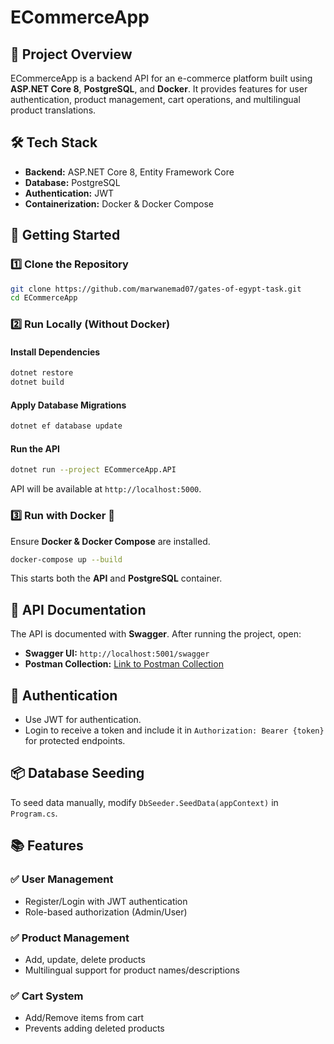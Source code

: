 # ECommerceApp

## 📌 Project Overview
ECommerceApp is a backend API for an e-commerce platform built using **ASP.NET Core 8**, **PostgreSQL**, and **Docker**. It provides features for user authentication, product management, cart operations, and multilingual product translations.

## 🛠 Tech Stack
- **Backend:** ASP.NET Core 8, Entity Framework Core
- **Database:** PostgreSQL
- **Authentication:** JWT
- **Containerization:** Docker & Docker Compose

## 🚀 Getting Started

### 1️⃣ Clone the Repository
```sh
git clone https://github.com/marwanemad07/gates-of-egypt-task.git
cd ECommerceApp
```

### 2️⃣ Run Locally (Without Docker)
#### Install Dependencies
```sh
dotnet restore
dotnet build
```
#### Apply Database Migrations
```sh
dotnet ef database update
```
#### Run the API
```sh
dotnet run --project ECommerceApp.API
```

API will be available at `http://localhost:5000`.

### 3️⃣ Run with Docker 🐳
Ensure **Docker & Docker Compose** are installed.
```sh
docker-compose up --build
```
This starts both the **API** and **PostgreSQL** container.

## 📜 API Documentation
The API is documented with **Swagger**. After running the project, open:
- **Swagger UI:** `http://localhost:5001/swagger`
- **Postman Collection:** [Link to Postman Collection](https://gates7.postman.co/workspace/Gates-Workspace~c0a9c116-3b59-44d6-bf25-973931813a85/collection/31607561-1e5b8642-8c51-4ae3-baa3-413e8674e531?action=share&creator=31607561)

## 🔑 Authentication
- Use JWT for authentication.
- Login to receive a token and include it in `Authorization: Bearer {token}` for protected endpoints.

## 📦 Database Seeding
To seed data manually, modify `DbSeeder.SeedData(appContext)` in `Program.cs`.

## 📚 Features
### ✅ User Management
- Register/Login with JWT authentication
- Role-based authorization (Admin/User)

### ✅ Product Management
- Add, update, delete products
- Multilingual support for product names/descriptions

### ✅ Cart System
- Add/Remove items from cart
- Prevents adding deleted products
